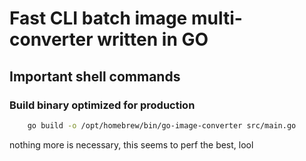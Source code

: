 # Fast CLI batch image multi-converter written in GO

## Important shell commands

### Build binary optimized for production

```sh
    go build -o /opt/homebrew/bin/go-image-converter src/main.go
```

nothing more is necessary, this seems to perf the best, lool